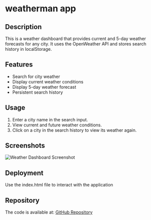 # weatherman app


## Description
This is a weather dashboard that provides current and 5-day weather forecasts for any city. It uses the OpenWeather API and stores search history in localStorage.

## Features
- Search for city weather
- Display current weather conditions
- Display 5-day weather forecast
- Persistent search history

## Usage
1. Enter a city name in the search input.
2. View current and future weather conditions.
3. Click on a city in the search history to view its weather again.

## Screenshots
![Weather Dashboard Screenshot](https://drive.google.com/file/d/179fAmJXQQZlx8eYBmprKVnIsO4ZTv0Ee/view?usp=sharing)

## Deployment
Use the index.html file to interact with the application
## Repository
The code is available at: [GitHub Repository](https://github.com/ImperialSpaceCoalition/weatherman)

